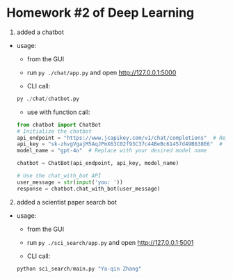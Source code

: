 # Homework #2 of Deep Learning

1. added a chatbot 

- usage:
    - from the GUI

    - run `py ./chat/app.py` and open http://127.0.0.1:5000

    - CLI call:

    ```python
    py ./chat/chatbot.py
    ```

    - use with function call:

    ```python
    from chatbot import ChatBot
    # Initialize the chatbot
    api_endpoint = "https://www.jcapikey.com/v1/chat/completions"  # Replace with your API endpoint
    api_key = "sk-zhvgVgajM5AqJPmX63C02f93C37c44BeBc61457d49B638E6"  # Replace with your API key
    model_name = "gpt-4o"  # Replace with your desired model name

    chatbot = ChatBot(api_endpoint, api_key, model_name)

    # Use the chat_with_bot API
    user_message = str(input('you: '))
    response = chatbot.chat_with_bot(user_message)
    ```





2. added a scientist paper search bot

- usage:

    - from the GUI

    - run `py ./sci_search/app.py` and open http://127.0.0.1:5001

    - CLI call:

    ```python
    python sci_search/main.py "Ya-qin Zhang"
    ```

    
